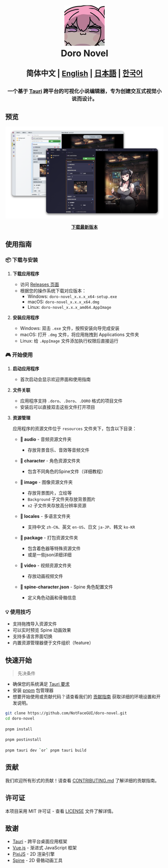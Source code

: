 <h1 align="center">
  <img src="./src-tauri/icons/icon.png" alt="Doro Novel" width="128" />
  <br>
  Doro Novel
  <br>
  <p align="center">
    <small align="center">
      简体中文 | 
      <a href="./docs/en-US/README.md">English</a> | 
      <a href="./docs/ja-JP/README.md">日本語</a> | 
      <a href="./docs/ko-KR/README.md">한국어</a>
    </small>
  </p>
</h1>

<h3 align="center">
一个基于 <a href="https://github.com/tauri-apps/tauri">Tauri</a> 跨平台的可视化小说编辑器，专为创建交互式视觉小说而设计。
</h3>

## 预览

![Doro Novel Preview](./docs/image/preview-default.png)

<p align="center">
  <a href="https://github.com/NotFaceGUI/doro-novel/releases/latest">
    <strong>下载最新版本</strong>
  </a>
</p>

## 使用指南

### 📦 下载与安装

1. **下载应用程序**
   - 访问 [Releases 页面](https://github.com/NotFaceGUI/doro-novel/releases/latest)
   - 根据您的操作系统下载对应版本：
     - Windows: `doro-novel_x.x.x_x64-setup.exe`
     - macOS: `doro-novel_x.x.x_x64.dmg`
     - Linux: `doro-novel_x.x.x_amd64.AppImage`

2. **安装应用程序**
   - Windows: 双击 `.exe` 文件，按照安装向导完成安装
   - macOS: 打开 `.dmg` 文件，将应用拖拽到 Applications 文件夹
   - Linux: 给 `.AppImage` 文件添加执行权限后直接运行

### 🎮 开始使用

1. **启动应用程序**
   - 首次启动会显示欢迎界面和使用指南

2. **文件关联**
   - 应用程序支持 `.doro`、`.Doro`、`.DORO` 格式的项目文件
   - 安装后可以直接双击这些文件打开项目

3. **资源管理**
   
   应用程序的资源文件位于 `resources` 文件夹下，包含以下目录：
   
   - **📁 audio** - 音频资源文件夹
     - 存放背景音乐、音效等音频文件
   
   - **📁 character** - 角色资源文件夹
     - 包含不同角色的Spine文件（详细教程）
   
   - **📁 image** - 图像资源文件夹
     - 存放背景图片，立绘等
     - `Background` 子文件夹存放背景图片
     - `x2` 子文件夹存放高分辨率资源
   
   - **📁 locales** - 多语言文件夹
     - 支持中文 `zh-CN`、英文 `en-US`、日文 `ja-JP`、韩文 `ko-KR`
   
   - **📁 package** - 打包资源文件夹
     - 包含着色器等特殊资源文件
     - 或是一些json详细详细
   
   - **📁 video** - 视频资源文件夹
     - 存放动画视频文件
   
   - **📄 spine-character.json** - Spine 角色配置文件
     - 定义角色动画和骨骼信息

### 💡 使用技巧

- 支持拖拽导入资源文件
- 可以实时预览 Spine 动画效果
- 支持多语言界面切换
- 内置资源管理器便于文件组织（feature）



## 快速开始

> 先决条件

- 确保您的系统满足 [Tauri 要求](https://tauri.app/v1/guides/getting-started/prerequisites)
- 安装 [pnpm](https://pnpm.io/installation) 包管理器
- 想要开始使用或贡献代码？请查看我们的 [贡献指南](CONTRIBUTING.md) 获取详细的环境设置和开发说明。

```bash
git clone https://github.com/NotFaceGUI/doro-novel.git
cd doro-novel

pnpm install

pnpm postinstall

pnpm tauri dev `or` pnpm tauri build
```

## 贡献

我们欢迎所有形式的贡献！请查看 [CONTRIBUTING.md](CONTRIBUTING.md) 了解详细的贡献指南。

## 许可证

本项目采用 MIT 许可证 - 查看 [LICENSE](LICENSE) 文件了解详情。

## 致谢

- [Tauri](https://tauri.app/) - 跨平台桌面应用框架
- [Vue.js](https://vuejs.org/) - 渐进式 JavaScript 框架
- [PixiJS](https://pixijs.com/) - 2D 渲染引擎
- [Spine](http://esotericsoftware.com/) - 2D 骨骼动画工具
